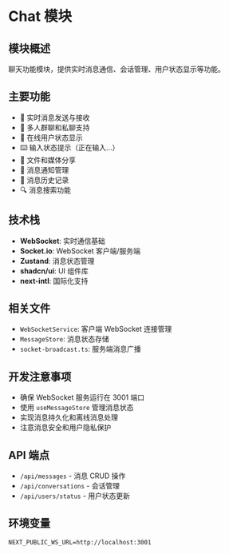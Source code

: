 # Chat 模块

## 模块概述
聊天功能模块，提供实时消息通信、会话管理、用户状态显示等功能。

## 主要功能
- 📱 实时消息发送与接收
- 💬 多人群聊和私聊支持
- 👥 在线用户状态显示
- ⌨️ 输入状态提示（正在输入...）
- 📎 文件和媒体分享
- 🔔 消息通知管理
- 📝 消息历史记录
- 🔍 消息搜索功能

## 技术栈
- **WebSocket**: 实时通信基础
- **Socket.io**: WebSocket 客户端/服务端
- **Zustand**: 消息状态管理
- **shadcn/ui**: UI 组件库
- **next-intl**: 国际化支持

## 相关文件
- `WebSocketService`: 客户端 WebSocket 连接管理
- `MessageStore`: 消息状态存储
- `socket-broadcast.ts`: 服务端消息广播

## 开发注意事项
- 确保 WebSocket 服务运行在 3001 端口
- 使用 `useMessageStore` 管理消息状态
- 实现消息持久化和离线消息处理
- 注意消息安全和用户隐私保护

## API 端点
- `/api/messages` - 消息 CRUD 操作
- `/api/conversations` - 会话管理
- `/api/users/status` - 用户状态更新

## 环境变量
```env
NEXT_PUBLIC_WS_URL=http://localhost:3001
```
